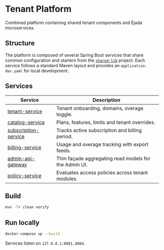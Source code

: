 # Tenant Platform

Combined platform containing shared tenant components and Ejada microservices.

## Structure

The platform is composed of several Spring Boot services that share common
configuration and starters from the [`shared-lib`](../shared-lib) project.
Each service follows a standard Maven layout and provides an
`application-dev.yaml` for local development.

## Services
| Service | Description |
|---------|-------------|
| [tenant-service](tenant-service/README.md) | Tenant onboarding, domains, overage toggle. |
| [catalog-service](catalog-service/README.md) | Plans, features, limits and tenant overrides. |
| [subscription-service](subscription-service/README.md) | Tracks active subscription and billing period. |
| [billing-service](billing-service/README.md) | Usage and overage tracking with export feeds. |
| [admin-api-gateway](tenant-api/README.md) | Thin façade aggregating read models for the Admin UI. |
| [policy-service](policy-service/README.md) | Evaluates access policies across tenant modules. |

## Build
```bash
mvn -T4 clean verify
```

## Run locally
```bash
docker-compose up --build
```
Services listen on `127.0.0.1:8081`..`8084`.
